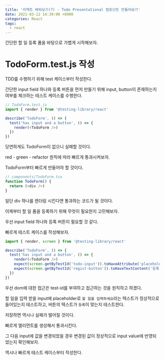 ```yaml
---
title: '리액트 배워보기(7) - Todo Presentational 컴포넌트 만들어보기'
date: 2021-03-12 14:39:00 +0900
categories: React
tags:
  - react
---
```


간단한 할 일 등록 폼을 바탕으로 가볍게 시작해보자.

# TodoForm.test.js 작성
TDD를 수행하기 위해 test 케이스부터 작성한다.

간단한 input field 하나와 등록 버튼을 먼저 만들기 위해 input, button이 존재하는지 여부를 체크하는
테스트 케이스를 수행한다.

```js
// TodoForm.test.js
import { render } from '@testing-library/react'

describe('TodoForm', () => {
  test('has input and a button', () => {
    render(<TodoForm />)
  })
})
```

당연하게도 TodoForm이 없으니 실패할 것이다.

red - green - refactor 원칙에 따라 빠르게 통과시켜보자.

TodoForm부터 빠르게 만들어야 할 것이다.

```ts
// components/TodoForm.tsx
function TodoForm() {
  return (<div />)
}
```

일단 div 하나를 렌더링 시킨다면 통과하는 코드가 될 것이다.

이제부터 할 일 폼을 등록하기 위해 무엇이 필요한지 고민해보자.

우선 input field 하나와 등록 버튼이 필요할 것 같다.

빠르게 테스트 케이스를 작성해보자.

```js
import { render, screen } from '@testing-library/react'

describe('TodoForm', () => {
  test('has input and a button', () => {
    render(<TodoForm />)
    expect(screen.getByTestId('todo-input')).toHaveAttribute('placeholder', '할 일을 입력하세요')
    expect(screen.getByTestId('regist-button')).toHaveTextContent('등록')
  })
})
```

우선 dom에 대한 접근은 test-id를 부여하고 접근하는 것을 원칙하고 하겠다.

할 일을 입력 받을 input에 placeholder로 `할 일을 입력하세요`라는 텍스트가 정상적으로 들어있는지 테스트하고,
버튼의 텍스트가 `등록`이 맞는지 테스트한다.

저장하면 역시나 실패가 떨어질 것이다.

빠르게 엘리먼트를 생성해서 통과시킨다.

그 다음 input에 값을 변경되었을 경우 변경된 값이 정상적으로 input value에 반영되었는지 확인해보자.

역시나 빠르게 테스트 케이스부터 작성한다.

```ts
```